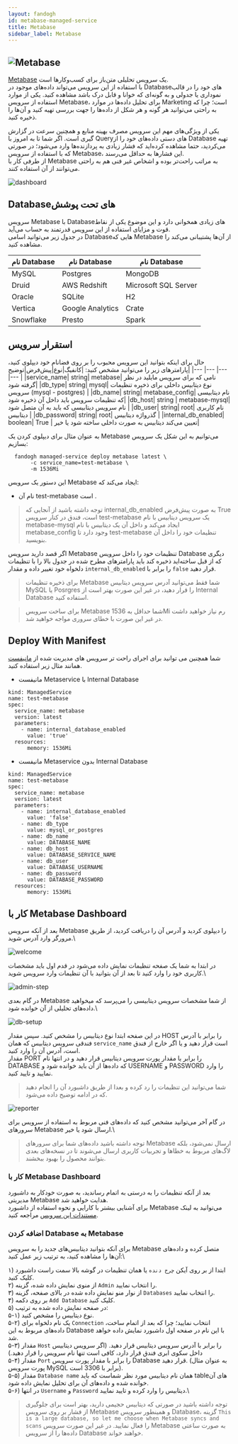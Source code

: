 ```yaml
---
layout: fandogh
id: metabase-managed-service
title: Metabase
sidebar_label: Metabase
---
```



## ![Metabase](/img/docs/metabase-managed-service.png "Metabase")

[Metabase](https://metabase.com) یک سرویس تحلیلی متن‌باز برای کسب‌و‌کارها است.\
با استفاده از این سرویس می‌تواند داده‌های موجود در Database‌های خود را در قالب نموداری یا جدولی و به گونه‌ای که خوانا و قابل درک باشد مشاهده کنید. یکی از موارد استفاده از سرویس Metabase، برای تحلیل داده‌ها در موارد Marketing است؛ چرا که به راحتی می‌توانید هر گونه و هر شکل از داده‌ها را جهت بررسی تهیه کنید و آن‌ها را ذخیره کنید.<br/>

یکی از ویژگی‌های مهم این سرویس مصرف بهینه منابع و همچنین سرعت در گزارش گیری است. اگر شما تا به امروز با Queryهای دستی داده‌های خود را از Database تهیه می‌کردید، حتما مشاهده کرده‌اید که فشار زیادی به پردازنده‌ها وارد می‌شود؛ در صورتی که با استفاده از سرویس Metabase، این فشارها به حداقل می‌رسند. <br/>
از طرفی کار با Metabase به مراتب راحت‌تر بوده و اشخاص غیر فنی هم به راحتی می‌توانند از آن استفاده کنند.

![dashboard](/img/docs/metabase-homepage-dashboard.png "dashboard")

## Databaseهای تحت پوشش
سرویس Metabase با Databaseهای زیادی همخوانی دارد و این موضوع یکی از نقاط قوت و مزایای استفاده از این سرویس قدرتمند به حساب می‌آید.\
در جدول زیر می‌توانید اسامی Databaseهایی که Metabase از آن‌ها پشتیبانی می‌کند را مشاهده کنید.

|نام Database|نام Database|نام Database|
|---	|---	|---	|
| MySQL | Postgres | MongoDB |
| Druid|  AWS Redshift | Microsoft SQL Server |
| Oracle | SQLite | H2 |
| Vertica | Google Analytics | Crate |
| Snowflake | Presto | Spark |

## استقرار سرویس

حال برای اینکه بتوانید این سرویس محبوب را بر روی فضانام خود دیپلوی کنید، پارامتر‌های زیر را می‌توانید مشخص کنید:
|کانفیگ|نوع|پیش‌فرض|توضیح|
|---	|---	|---	|---	|
|service_name| string| metabase| نامی که برای سرویس مایلید در نظر گرفته شود|
|db_type| string| mysql| نوع دیتابیس داخلی برای ذخیره تنظیمات سرویس (mysql - postgres) |
|db_name| string| metabase_config| نام دیتابیسی که تنظیمات سرویس باید داخل آن ذخیره شود|
|db_host| string | metabase-mysql| نام سرویس دیتابیسی که باید به آن متصل شود |
|db_user| string| root| نام کاربری دیتابیس |
|db_password| string| root| گذرواژه دیتابیس |
|internal_db_enabled| boolean| True | تعیین می‌کند دیتابیس به صورت داخلی ساخته شود یا خیر|

به عنوان مثال برای دیپلوی کردن یک Metabase می‌توانیم به این شکل یک سرویس بسازیم:
```
  fandogh managed-service deploy metabase latest \
       -c service_name=test-metabase \
       -m 1536Mi
```
این دستور یک سرویس Metabase ایجاد می‌کند که:
* نام آن test-metabase است .

> توجه داشته باشید از آنجایی که internal_db_enabled به صورت پیش‌فرض True است، فندق در کنار سرویس test-metabase یک سرویس دیتابیس با نام metabase-mysql ایجاد می‌کند و داخل آن یک دیتابیس با نام metabase_config وجود دارد تا test-metabase تنظیمات خود را داخل آن بنویسید.

اگر قصد دارید سرویس Metabase تنظیمات خود را داخل سرویس Database دیگری که از قبل ساخته‌اید ذخیره کند باید پارامتر‌های مطرح شده در جدول بالا را با تنظیمات دلخواه خود تغییر داده و مقدار `internal_db_enabled` را برابر با `false` قرار دهید.

> برای ذخیره تنظیمات ‌Metabase شما فقط می‌توانید آدرس سرویس دیتابیس MySQL یا Posrgres را قرار دهید، در غیر این صورت بهتر است از Internal Database استفاده کنید.

> برای ساخت سرویس Metabase شما حداقل به 1536Mi رم نیاز خواهید داشت در غیر این صورت با خطای سروری مواجه خواهید شد.

## Deploy With Manifest

شما همچنین می توانید برای اجرای راحت تر سرویس های مدیریت شده از [مانیفست](https://docs.fandogh.cloud/docs/service-manifest.html) همانند مثال زیر استفاده کنید.

- مانیفست Metaservice با Internal Database
```
kind: ManagedService
name: test-metabase
spec:
  service_name: metabase
  version: latest
  parameters:
    - name: internal_database_enabled
      value: 'true'
  resources:
      memory: 1536Mi
```
- مانیفست Metaservice بدون Internal Database

```
kind: ManagedService
name: test-metabase
spec:
  service_name: metabase
  version: latest
  parameters:
    - name: internal_database_enabled
      value: 'false'
    - name: db_type
      value: mysql_or_postgres
    - name: db_name
      value: DATABASE_NAME
    - name: db_host
      value: DATABASE_SERVICE_NAME
    - name: db_user
      value: DATABASE_USERNAME
    - name: db_password
      value: DATABASE_PASSWORD
  resources:
      memory: 1536Mi
```

## کار با Metabase Dashboard

بعد از آنکه سرویس Metabase را دیپلوی کردید و آدرس آن را دریافت کردید، از طریق مرورگر وارد آدرس شوید.\

![welcome](/img/docs/metabase-step-zero.png "welcome")

در ابتدا به شما یک صفحه تنظیمات نمایش داده می‌شود در قدم اول باید مشخصات کاربری خود را وارد کنید تا بعد از آن بتوانید با آن تنظیمات وارد سرویس شوید.\

![admin-step](/img/docs/metabase-step-one.png "admin-step")


در گام بعدی Metabase از شما مشخصات سرویس دیتابیسی را می‌پرسد که میخواهید داده‌های تحلیلی از آن خوانده شود.\

![db-setup](/img/docs/metabase-step-zero.png "db-setup")

در این صفحه ابتدا نوع دیتابیس را مشخص کنید. سپس مقدار HOST را برابر با آدرس فندقی سرویس دیتابیس که همان `service_name` است قرار دهید و یا اگر خارج از فندق است، آدرس آن را وارد کنید.\
مقدار PORT را برابر یا مقدار پورت سرویس دیتابیس قرار دهید و در انتها نام DATABASE که داده‌ها از آن باید خوانده شود و USERNAME و PASSWORD را وارد نمایید و تایید کنید.

> شما می‌توانید این تنظیمات را رد کرده و بعدا از طریق داشبورد آن را انجام دهید که در ادامه توضیح داده می‌شود.

![reporter](/img/docs/metabase-step-three.png "reporter")

در گام آخر می‌توانید مشخص کنید که داده‌های فنی مربوط به استفاده از سرویس برای سرور‌های Metabase ارسال شود یا خیر.\

> توجه داشته باشید داده‌های شما برای سرور‌های Metabase ارسال نمی‌شود، بلکه لاگ‌های مربوط به خطاها و تجربیات کاربری ارسال می‌شوند تا در نسخه‌های بعدی بتوانند محصول را بهبود ببخشند.

### کار با Metabase Dashboard

بعد از آنکه تنظیمات را به درستی به اتمام رساندید، به صورت خودکار به داشبورد مدیریتی Metabase هدایت خواهید شد.\
برای آشنایی بیشتر با کارایی و نحوه استفاده از داشبورد Metabase می‌توانید به لینک [مستندات این سرویس](https://metabase.com/docs/latest/getting-started.html) مراجعه کنید.


### اضافه کردن Database به Metabase

برای آنکه بتوانید دیتابیس‌های جدید را به سرویس Metabase متصل کرده و داده‌های آن‌ها را مشاهده کنید، به ترتیب زیر عمل کنید:\

۱) ابتدا از بر روی آیکن `چرخ دنده` یا همان تنظیمات در گوشه بالا سمت راست داشبورد کلیک کنید.\
۲) از منوی نمایش داده شده، گزینه `Admin` را انتخاب نمایید.\
۳) از نوار منو نمایش داده شده در بالای صفحه، گزینه `Databases` را انتخاب نمایید.\
۴) بر روی دکمه `Add Database` کلیک کنید.\
۵) در صفحه نمایش داده شده به ترتیب:\
۵-۱) نوع دیتابیس را مشخص کنید.\
۵-۲) یک نام دلخواه برای `Connection` انتخاب نمایید؛ چرا که بعد از اتمام ساخت، داده‌‌های مربوط به این Database  با این نام در صفحه اول داشبورد نمایش داده خواهد شد.\
۵-۳) مقدار `Host` را برابر با آدرس سرویس دیتابیس قرار دهید. (اگر سرویس دیتابیس داخل سکوی ابری فندق قرار دارد، کافی‌ است تنها نام سرویس را قرار دهید.)\
۵-۴) مقدار `Port` را برابر با مقدار پورت سرویس Database قرار دهید. (به عنوان مثال پورت سرویس MySQL برابر با 3306 است).\
۵-۵) مقدار `Database name` همان نام دیتابیس مورد نظر شماست که باید tableهای آن خوانده شده و داده‌های آن برای تحلیل نمایش داده شود.\
۵-۶) در انتها `Username` و `Password` دیتابیس را وارد کرده و تایید نمایید.\

> توجه داشته باشید در صورتی که دیتابیس حجیمی دارید، بهتر است برای جلوگیری از فشار بر روی سرویس Metabase و همینطور سرویس Database، گزینه `This is a large database, so let me choose when Metabase syncs and scans` را فعال نمایید. در غیر این صورت سرویس Metabase به صورت ساعتی داده‌ها را از سرویس Database خواهند خواند.



